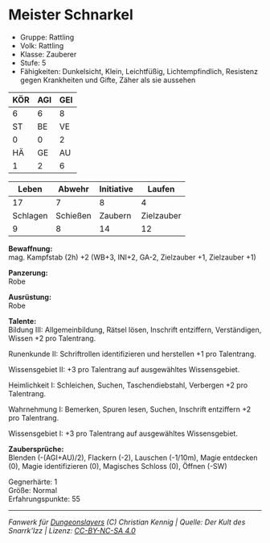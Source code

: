 # Meister Schnarkel  
- Gruppe: Rattling  
- Volk: Rattling  
- Klasse: Zauberer  
- Stufe: 5  
- Fähigkeiten: Dunkelsicht, Klein, Leichtfüßig, Lichtempfindlich, Resistenz gegen Krankheiten und Gifte, Zäher als sie aussehen  


| KÖR | AGI | GEI |  
| --- | --- | --- |  
| 6   | 6   | 8   |
| ST  | BE  | VE  |  
| 0   | 0   | 2   |
| HÄ  | GE  | AU  |  
| 1   | 2   | 6   |


| Leben    | Abwehr   | Initiative | Laufen     |
| -------- | -------- | ---------- | ---------- |
| 17       | 7        | 8          | 4          |
| Schlagen | Schießen | Zaubern    | Zielzauber |
| 9        | 8        | 14         | 12         |

**Bewaffnung:**  
mag. Kampfstab (2h) +2 (WB+3, INI+2, GA-2, Zielzauber +1, Zielzauber +1)

**Panzerung:**  
Robe

**Ausrüstung:**  
Robe

**Talente:**  
Bildung III: Allgemeinbildung, Rätsel lösen, Inschrift entziffern, Verständigen, Wissen +2 pro Talentrang. 

Runenkunde II: Schriftrollen identifizieren und herstellen +1 pro Talentrang. 

Wissensgebiet II: +3 pro Talentrang auf ausgewähltes Wissensgebiet. 

Heimlichkeit I: Schleichen, Suchen, Taschendiebstahl, Verbergen +2 pro Talentrang. 

Wahrnehmung I: Bemerken, Spuren lesen, Suchen, Inschrift entziffern +2 pro Talentrang. 

Wissensgebiet I: +3 pro Talentrang auf ausgewähltes Wissensgebiet. 


**Zaubersprüche:**  
Blenden (-(AGI+AU)/2), Flackern (-2), Lauschen (-1/10m), Magie entdecken (0), Magie identifizieren (0), Magisches Schloss (0), Öffnen (-SW)

Gegnerhärte: 1  
Größe: Normal  
Erfahrungspunkte: 55  



___
*Fanwerk für [Dungeonslayers](https://www.dungeonslayers.net/) (C) Christian Kennig | Quelle: Der Kult des Snarrk'Izz | Lizenz: [CC-BY-NC-SA 4.0](https://creativecommons.org/licenses/by-nc-sa/4.0/deed.de)*